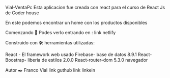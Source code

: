 Vial-VentaPc
Esta aplicacion fue creada con react para el curso de React Js de Coder house

En este podemos encontrar un home con los productos disponibles 

Comenzando 🚀
Podes verlo entrando en : link netlify





Construido con 🛠️
 herramientas utilizadas:

React - El framework web usado
Firebase- base de datos 8.9.1
React-Boostrap- liberia de estilos 2.0.0
React-router-dom 5.3.0 navegador

Autor ✒️
Franco Vial
link guthub
link linkein
